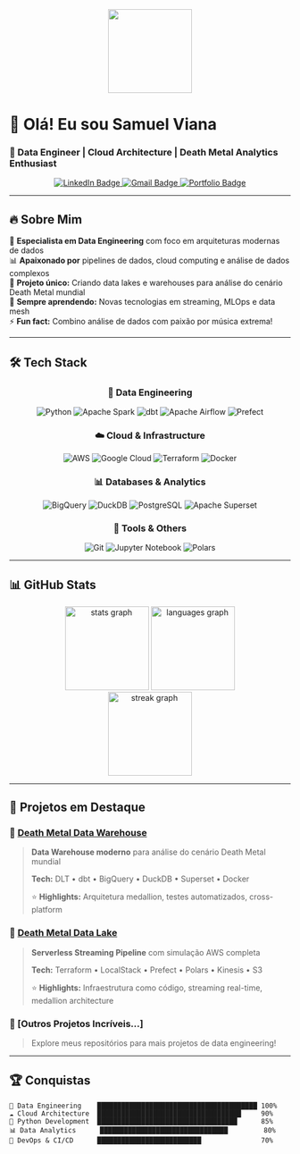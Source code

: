 <div align="center">
  <img height="150" src="https://camo.githubusercontent.com/62da68eb62b1e5f175f7d1f0191dd89a653d7908feb22d37d4a0ab07365d6791/68747470733a2f2f6d656469612e67697068792e636f6d2f6d656469612f4d3967624264396e6244724f5475314d71782f67697068792e676966"  />
</div>

# 👋 Olá! Eu sou Samuel Viana

### 🚀 Data Engineer | Cloud Architecture | Death Metal Analytics Enthusiast

<div align="center">
  <a href="https://linkedin.com/in/seu-linkedin">
    <img src="https://img.shields.io/badge/LinkedIn-blue?style=for-the-badge&logo=linkedin&logoColor=white" alt="LinkedIn Badge"/>
  </a>
  <a href="mailto:seu-email@gmail.com">
    <img src="https://img.shields.io/badge/Gmail-red?style=for-the-badge&logo=gmail&logoColor=white" alt="Gmail Badge"/>
  </a>
  <a href="https://seu-portfolio.com">
    <img src="https://img.shields.io/badge/Portfolio-green?style=for-the-badge&logo=googlechrome&logoColor=white" alt="Portfolio Badge"/>
  </a>
</div>

---

## 🔥 Sobre Mim

🎯 **Especialista em Data Engineering** com foco em arquiteturas modernas de dados  
📊 **Apaixonado por** pipelines de dados, cloud computing e análise de dados complexos  
🤘 **Projeto único:** Criando data lakes e warehouses para análise do cenário Death Metal mundial  
🌱 **Sempre aprendendo:** Novas tecnologias em streaming, MLOps e data mesh  
⚡ **Fun fact:** Combino análise de dados com paixão por música extrema!

---

## 🛠️ Tech Stack

<div align="center">

### 💾 **Data Engineering**
![Python](https://img.shields.io/badge/python-3670A0?style=for-the-badge&logo=python&logoColor=ffdd54)
![Apache Spark](https://img.shields.io/badge/Apache%20Spark-FDEE21?style=for-the-badge&logo=apachespark&logoColor=black)
![dbt](https://img.shields.io/badge/dbt-FF694B?style=for-the-badge&logo=dbt&logoColor=white)
![Apache Airflow](https://img.shields.io/badge/Apache%20Airflow-017CEE?style=for-the-badge&logo=Apache%20Airflow&logoColor=white)
![Prefect](https://img.shields.io/badge/Prefect-%23ffffff.svg?style=for-the-badge&logo=prefect&logoColor=white)

### ☁️ **Cloud & Infrastructure**
![AWS](https://img.shields.io/badge/AWS-%23FF9900.svg?style=for-the-badge&logo=amazon-aws&logoColor=white)
![Google Cloud](https://img.shields.io/badge/GoogleCloud-%234285F4.svg?style=for-the-badge&logo=google-cloud&logoColor=white)
![Terraform](https://img.shields.io/badge/terraform-%235835CC.svg?style=for-the-badge&logo=terraform&logoColor=white)
![Docker](https://img.shields.io/badge/docker-%230db7ed.svg?style=for-the-badge&logo=docker&logoColor=white)

### 📊 **Databases & Analytics**
![BigQuery](https://img.shields.io/badge/BigQuery-669DF6?style=for-the-badge&logo=googlebigquery&logoColor=white)
![DuckDB](https://img.shields.io/badge/DuckDB-FFF000?style=for-the-badge&logo=duckdb&logoColor=black)
![PostgreSQL](https://img.shields.io/badge/postgres-%23316192.svg?style=for-the-badge&logo=postgresql&logoColor=white)
![Apache Superset](https://img.shields.io/badge/Apache%20Superset-1FA8C9?style=for-the-badge&logo=apache&logoColor=white)

### 🔧 **Tools & Others**
![Git](https://img.shields.io/badge/git-%23F05033.svg?style=for-the-badge&logo=git&logoColor=white)
![Jupyter Notebook](https://img.shields.io/badge/jupyter-%23FA0F00.svg?style=for-the-badge&logo=jupyter&logoColor=white)
![Polars](https://img.shields.io/badge/Polars-CD792C?style=for-the-badge&logo=polars&logoColor=white)

</div>

---

## 📊 GitHub Stats

<div align="center">
  <img src="https://github-readme-stats.vercel.app/api?username=samuel-aka-viana&hide_title=false&hide_rank=false&show_icons=true&include_all_commits=true&count_private=true&disable_animations=false&theme=dracula&locale=en&hide_border=false" height="150" alt="stats graph"  />
  <img src="https://github-readme-stats.vercel.app/api/top-langs?username=samuel-aka-viana&locale=en&hide_title=false&layout=compact&card_width=320&langs_count=5&theme=dracula&hide_border=false" height="150" alt="languages graph"  />
</div>

<div align="center">
  <img src="https://streak-stats.demolab.com?user=samuel-aka-viana&locale=en&mode=daily&theme=dracula&hide_border=false&border_radius=5" height="150" alt="streak graph"  />
</div>

---

## 🎯 Projetos em Destaque

### 🤘 [Death Metal Data Warehouse](https://github.com/samuel-aka-viana/death-metal-dw)
> **Data Warehouse moderno** para análise do cenário Death Metal mundial
> 
> **Tech:** DLT • dbt • BigQuery • DuckDB • Superset • Docker
> 
> ⭐ **Highlights:** Arquitetura medallion, testes automatizados, cross-platform

### 🎸 [Death Metal Data Lake](https://github.com/samuel-aka-viana/deathmetal-datalake)
> **Serverless Streaming Pipeline** com simulação AWS completa
> 
> **Tech:** Terraform • LocalStack • Prefect • Polars • Kinesis • S3
> 
> ⭐ **Highlights:** Infraestrutura como código, streaming real-time, medallion architecture

### 🔄 [Outros Projetos Incríveis...]
> Explore meus repositórios para mais projetos de data engineering!

---

## 🏆 Conquistas

```text
🎯 Data Engineering    ████████████████████████████████████████ 100%
☁️ Cloud Architecture  ████████████████████████████████████     90%
🐍 Python Development  ███████████████████████████████████      85%
📊 Data Analytics      ████████████████████████████████         80%
🔧 DevOps & CI/CD      ██████████████████████████               70%